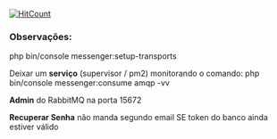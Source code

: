 [![HitCount](http://hits.dwyl.com/RonaldoMoraes/promobit.svg)](http://hits.dwyl.com/RonaldoMoraes/promobit)

### Observações:
php bin/console messenger:setup-transports

Deixar um **serviço** (supervisor / pm2) monitorando o comando:
php bin/console messenger:consume amqp -vv

**Admin** do RabbitMQ na porta 15672

**Recuperar Senha** não manda segundo email SE token do banco ainda estiver válido